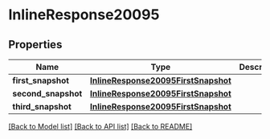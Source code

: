 # InlineResponse20095

## Properties
Name | Type | Description | Notes
------------ | ------------- | ------------- | -------------
**first_snapshot** | [**InlineResponse20095FirstSnapshot**](InlineResponse20095FirstSnapshot.md) |  | [optional] 
**second_snapshot** | [**InlineResponse20095FirstSnapshot**](InlineResponse20095FirstSnapshot.md) |  | [optional] 
**third_snapshot** | [**InlineResponse20095FirstSnapshot**](InlineResponse20095FirstSnapshot.md) |  | [optional] 

[[Back to Model list]](../README.md#documentation-for-models) [[Back to API list]](../README.md#documentation-for-api-endpoints) [[Back to README]](../README.md)

